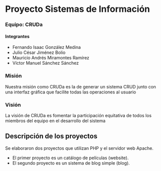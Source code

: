 # Proyecto Sistemas de Información

### Equipo: CRUDa
#### Integrantes
+ Fernando Isaac González Medina
+ Julio César Jiménez Bolio
+ Mauricio Andrés Miramontes Ramírez
+ Víctor Manuel Sánchez Sánchez

### Misión
Nuestra misión como CRUDa es la de generar un sistema CRUD junto con una interfaz gráfica que facilite todas las operaciones al usuario

### Visión
La visión de CRUDa es fomentar la participación equitativa de todos los miembros del equipo en el desarrollo del sistema

## Descripción de los proyectos
Se elaboraron dos proyectos que utilizan PHP y el servidor web Apache.
+ El primer proyecto es un catálogo de películas (website).
+ El segundo proyecto es un sistema de blog simple (blog).